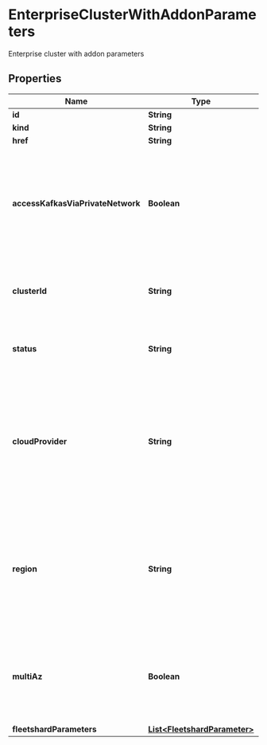 

# EnterpriseClusterWithAddonParameters

Enterprise cluster with addon parameters

## Properties

Name | Type | Description | Notes
------------ | ------------- | ------------- | -------------
**id** | **String** |  | 
**kind** | **String** |  | 
**href** | **String** |  | 
**accessKafkasViaPrivateNetwork** | **Boolean** | Indicates whether Kafkas created on this data plane cluster have to be accessed via private network | 
**clusterId** | **String** | The OCM&#39;s cluster id of the registered Enterprise cluster. |  [optional]
**status** | **String** | The status of Enterprise cluster registration |  [optional]
**cloudProvider** | **String** | The cloud provider for this cluster. This valus will be used as the Kafka&#39;s cloud provider value when a Kafka is created on this cluster |  [optional]
**region** | **String** | The region of this cluster. This valus will be used as the Kafka&#39;s region value when a Kafka is created on this cluster |  [optional]
**multiAz** | **Boolean** | A flag indicating whether this cluster is available on multiple availability zones or not | 
**fleetshardParameters** | [**List&lt;FleetshardParameter&gt;**](FleetshardParameter.md) |  |  [optional]



